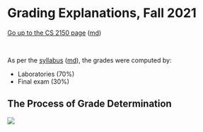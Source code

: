 Grading Explanations, Fall 2021
=================================

[Go up to the CS 2150 page](index.html) ([md](index.md))

&nbsp;  


As per the [syllabus](syllabus.html) ([md](syllabus.md)), the grades were computed by:

- Laboratories (70%)
- Final exam (30%)

## The Process of Grade Determination

![](images/magic-8-ball.png)
